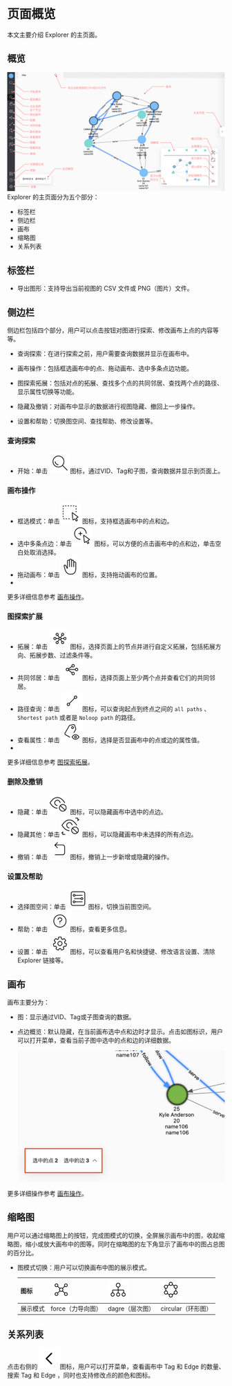 # 页面概览

本文主要介绍 Explorer 的主页面。

## 概览

![Explorer](../figs/ex-ug-006.png)
Explorer 的主页面分为五个部分：

- 标签栏
- 侧边栏
- 画布
- 缩略图
- 关系列表

## 标签栏

- 导出图形：支持导出当前视图的 CSV 文件或 PNG（图片）文件。

## 侧边栏

侧边栏包括四个部分，用户可以点击按钮对图进行探索、修改画布上点的内容等等。

- 查询探索：在进行探索之前，用户需要查询数据并显示在画布中。

- 画布操作：包括框选画布中的点、拖动画布、选中多条点边功能。

- 图探索拓展：包括对点的拓展、查找多个点的共同邻居、查找两个点的路径、显示属性切换等功能。

- 隐藏及撤销：对画布中显示的数据进行视图隐藏、撤回上一步操作。

- 设置和帮助：切换图空间、查找帮助、修改设置等。

### 查询探索

- 开始：单击 ![query](../figs/nav-query.png)图标，通过VID、Tag和子图，查询数据并显示到页面上。

### 画布操作

- 框选模式：单击![frameSelect](../figs/nav-frameSelect.png) 图标，支持框选画布中的点和边。
- 选中多条点边：单击![singleSelect](../figs/nav-singleSelect.png) 图标，可以方便的点击画布中的点和边，单击空白处取消选择。
- 拖动画布：单击![moveCanvas](../figs/nav-moveCanvas.png) 图标，支持拖动画布的位置。
- 
更多详细信息参考 [画布操作](../operation-guide/ex-ug-canvas.md)。

### 图探索扩展

- 拓展：单击 ![expand](../figs/rightclickmenu-expand.png)图标，选择页面上的节点并进行自定义拓展，包括拓展方向、拓展步数、过滤条件等。
- 共同邻居：单击 ![commonNeighbor](../figs/rightclickmenu-commonNeighbor.png)图标，选择页面上至少两个点并查看它们的共同邻居。
- 路径查询：单击 ![findPath](../figs/rightclickmenu-findPath.png)图标，可以查询起点到终点之间的 `all paths` 、 `Shortest path` 或者是 `Noloop path` 的路径。
- 查看属性：单击 ![propertyView](../figs/nav-propertyView.png)图标，选择是否显画布中的点或边的属性值。
- 
更多详细信息参考 [图探索拓展](../operation-guide/ex-ug-graph-exploration.md)。

### 删除及撤销

- 隐藏：单击![miss](../figs/nav-miss.png) 图标，可以隐藏画布中选中的点边。
- 隐藏其他：单击![missreverse](../figs/nav-missReverse.png) 图标，可以隐藏画布中未选择的所有点边。
- 撤销：单击 ![Revoke](../figs/nav-Revoke.png)图标，撤销上一步新增或隐藏的操作。

### 设置及帮助

- 选择图空间：单击 ![graphSpace](../figs/nav-graphSpace.png)图标，切换当前图空间。
- 帮助：单击 ![help](../figs/nav-help.png)图标，查看更多信息。
- 设置：单击 ![setup](../figs/nav-setup.png)图标，可以查看用户名和快捷键、修改语言设置、清除 Explorer 链接等。
## 画布

画布主要分为：

- 图：显示通过VID、Tag或子图查询的数据。

- 点边概览：默认隐藏，在当前画布选中点和边时才显示。点击如图标识，用户可以打开菜单，查看当前子图中选中的点和边的详细数据。

  ![review](../figs/ex-ug-027-1.png)

更多详细操作参考 [画布操作](../operation-guide/ex-ug-canvas.md)。

## 缩略图

用户可以通过缩略图上的按钮，完成图模式的切换，全屏展示画布中的图，收起缩略图，缩小或放大画布中的图等。同时在缩略图的左下角显示了画布中的图占总图的百分比。

- 图模式切换：用户可以切换画布中图的展示模式。

  | 图标 | ![force](../figs/Thumbnail-graphView.png) | ![dagre](../figs/Thumbnail-treeView.png) | ![circular](../figs/Thumbnail-sphereView.png) | 
  | ---- | ---- |----| ----|
  | 展示模式 | force（力导向图） | dagre（层次图） | circular（环形图） |

## 关系列表

点击右侧的 ![unfold](../figs/sidebar-unfold.png)图标，用户可以打开菜单，查看画布中 Tag 和 Edge 的数量、搜索 Tag 和 Edge ，同时也支持修改点的颜色和图标。
